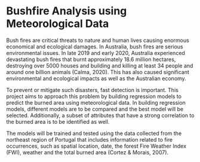 # Bushfire Analysis using Meteorological Data
Bush fires are critical threats to nature and human lives causing enormous economical and ecological damages. 
In Australia, bush fires are serious environmental issues. In late 2019 and early 2020, Australia experienced 
devastating bush fires that burnt approximately 18.6 million hectares, destroying over 5000 houses and building 
and killing at least 34 people and around one billion animals (Calma, 2020). This has also caused significant 
environmental and ecological impacts as well as the Australian economy.

To prevent or mitigate such disasters, fast detection is important. This project aims to approach this problem by 
building regression models to predict the burned area using meteorological data. In building regression models, 
different models are to be compared and the best model will be selected. Additionally, a subset of attributes that 
have a strong correlation to the burned area is to be identified as well.

The models will be trained and tested using the data collected from the northeast region of Portugal that includes 
information related to fire occurrences, such as spatial location, date, the forest Fire Weather Index (FWI), weather
and the total burned area (Cortez & Morais, 2007).

<!--
## Data Exploration
### Qualitative Data

#### Data Transformation

#### Correlations 

### Quantitative Data
#### Correlations

## Regression
### Stepwise Regression

### Lasso Regression

### Ridge Regression

## Evaluations
-->
